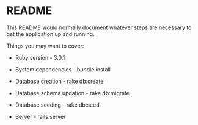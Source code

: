 # README

This README would normally document whatever steps are necessary to get the
application up and running.

Things you may want to cover:

* Ruby version - 3.0.1

* System dependencies - bundle install

* Database creation - rake db:create

* Database schema updation - rake db:migrate

* Database seeding - rake db:seed

* Server - rails server

